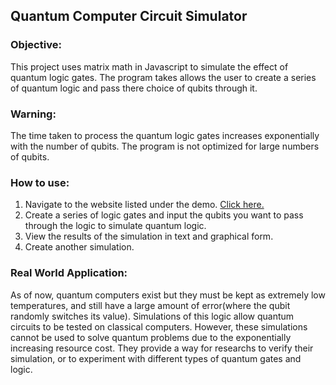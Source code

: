 ## Quantum Computer Circuit Simulator

### Objective:
This project uses matrix math in Javascript to simulate the effect of quantum logic gates. The program takes allows the user to create a series of quantum logic and pass there choice of qubits through it.  

### Warning:
The time taken to process the quantum logic gates increases exponentially with the number of qubits. The program is not optimized for large numbers of qubits.

### How to use:
1. Navigate to the website listed under the demo. [Click here.](https://ryanlatimer.github.io/Quantum-Computer_Simulation)
2. Create a series of logic gates and input the qubits you want to pass through the logic to simulate quantum logic.
3. View the results of the simulation in text and graphical form.
4. Create another simulation.

### Real World Application:
As of now,  quantum computers exist but they must be kept as extremely low temperatures, and still have a large amount of error(where the qubit randomly switches its value). Simulations of this logic allow quantum circuits to be tested on classical computers. However, these simulations cannot be used to solve quantum problems due to the exponentially increasing resource cost. They provide a way for researchs to verify their simulation, or to experiment with different types of quantum gates and logic.
